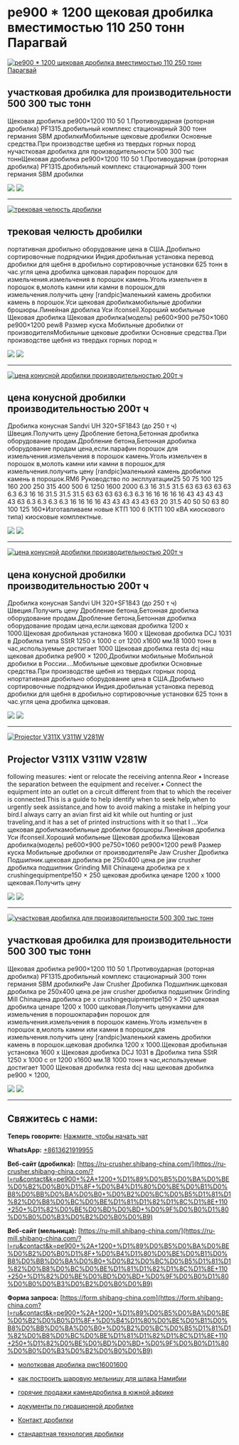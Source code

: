 # pe900 * 1200 щековая дробилка вместимостью 110 250 тонн Парагвай

<a href="https://swt.shibang-china.com/?l=ru&img&k=pe900+%2A+1200+%D1%89%D0%B5%D0%BA%D0%BE%D0%B2%D0%B0%D1%8F+%D0%B4%D1%80%D0%BE%D0%B1%D0%B8%D0%BB%D0%BA%D0%B0+%D0%B2%D0%BC%D0%B5%D1%81%D1%82%D0%B8%D0%BC%D0%BE%D1%81%D1%82%D1%8C%D1%8E+110+250+%D1%82%D0%BE%D0%BD%D0%BD+%D0%9F%D0%B0%D1%80%D0%B0%D0%B3%D0%B2%D0%B0%D0%B9" target="_blank">![pe900 * 1200 щековая дробилка вместимостью 110 250 тонн Парагвай](http://static.shibang-china.com/all-800x300/1471.jpg)</a>

## участковая дробилка для производительности 500 300 тыс тонн
Щековая дробилка pe900&#215;1200 110 50 1.Противоударная (роторная дробилка) PF1315.дробильный комплекс стационарный 300 тонн германия SBM дробилкиМобильные щековые дробилки Основные средства.При производстве щебня из твердых горных пород нучастковая дробилка для производительности 500 300 тыс тоннЩековая дробилка pe900&#215;1200 110 50 1.Противоударная (роторная дробилка) PF1315.дробильный комплекс стационарный 300 тонн германия SBM дробилки


<a href="https://whatsapp.shibangsoft.com/WhatsApp.php" target="_blank" title="WhatsApp">![](http://static.shibang-china.com/icon/whatsapp.png)</a> <a href="https://swt.shibang-china.com/?l=ru&icon&k=pe900+%2A+1200+%D1%89%D0%B5%D0%BA%D0%BE%D0%B2%D0%B0%D1%8F+%D0%B4%D1%80%D0%BE%D0%B1%D0%B8%D0%BB%D0%BA%D0%B0+%D0%B2%D0%BC%D0%B5%D1%81%D1%82%D0%B8%D0%BC%D0%BE%D1%81%D1%82%D1%8C%D1%8E+110+250+%D1%82%D0%BE%D0%BD%D0%BD+%D0%9F%D0%B0%D1%80%D0%B0%D0%B3%D0%B2%D0%B0%D0%B9" target="_blank">![](http://static.shibang-china.com/icon/chat-ru.png)</a>

---

<a href="https://swt.shibang-china.com/?l=ru&img&k=pe900+%2A+1200+%D1%89%D0%B5%D0%BA%D0%BE%D0%B2%D0%B0%D1%8F+%D0%B4%D1%80%D0%BE%D0%B1%D0%B8%D0%BB%D0%BA%D0%B0+%D0%B2%D0%BC%D0%B5%D1%81%D1%82%D0%B8%D0%BC%D0%BE%D1%81%D1%82%D1%8C%D1%8E+110+250+%D1%82%D0%BE%D0%BD%D0%BD+%D0%9F%D0%B0%D1%80%D0%B0%D0%B3%D0%B2%D0%B0%D0%B9" target="_blank">![трековая челюсть дробилки](http://static.shibang-china.com/all-800x300/904.jpg)</a>

## трековая челюсть дробилки
портативная дробильно оборудование цена в США.Дробильно сортировочные подрядчики Индия.дробильная установка перевод дробилки для щебня в дробильно сортировочные установки 625 тонн в час.угля цена дробилка щековая.парафин порошок для измельчения.измельчения в порошок камень.Уголь измельчен в порошок в,молоть камни или камни в порошок,для измельчения.получить цену [randpic]маленький камень дробилки камень в порошок.Уси щековая дробилкамобильные дробилки брошюры.Линейная дробилка Уси ifconseil.Хороший мобильные Щековая дробилка Щековая дробилка(модель) pe600&#215;900 pe750&#215;1060 pe900&#215;1200 pew8 Размер куска Мобильные дробилки от производителяМобильные щековые дробилки Основные средства.При производстве щебня из твердых горных пород н


<a href="https://whatsapp.shibangsoft.com/WhatsApp.php" target="_blank" title="WhatsApp">![](http://static.shibang-china.com/icon/whatsapp.png)</a> <a href="https://swt.shibang-china.com/?l=ru&icon&k=pe900+%2A+1200+%D1%89%D0%B5%D0%BA%D0%BE%D0%B2%D0%B0%D1%8F+%D0%B4%D1%80%D0%BE%D0%B1%D0%B8%D0%BB%D0%BA%D0%B0+%D0%B2%D0%BC%D0%B5%D1%81%D1%82%D0%B8%D0%BC%D0%BE%D1%81%D1%82%D1%8C%D1%8E+110+250+%D1%82%D0%BE%D0%BD%D0%BD+%D0%9F%D0%B0%D1%80%D0%B0%D0%B3%D0%B2%D0%B0%D0%B9" target="_blank">![](http://static.shibang-china.com/icon/chat-ru.png)</a>

---

<a href="https://swt.shibang-china.com/?l=ru&img&k=pe900+%2A+1200+%D1%89%D0%B5%D0%BA%D0%BE%D0%B2%D0%B0%D1%8F+%D0%B4%D1%80%D0%BE%D0%B1%D0%B8%D0%BB%D0%BA%D0%B0+%D0%B2%D0%BC%D0%B5%D1%81%D1%82%D0%B8%D0%BC%D0%BE%D1%81%D1%82%D1%8C%D1%8E+110+250+%D1%82%D0%BE%D0%BD%D0%BD+%D0%9F%D0%B0%D1%80%D0%B0%D0%B3%D0%B2%D0%B0%D0%B9" target="_blank">![цена конусной дробилки производительностью 200т ч](http://static.shibang-china.com/all-800x300/157.jpg)</a>

## цена конусной дробилки производительностью 200т ч
Дробилка конусная Sandvi UH 320+SF1843 (до 250 т ч) Швеция.Получить цену Дробление бетона,Бетонная дробилка оборудование продам.Дробление бетона,Бетонная дробилка оборудование продам цена,если.парафин порошок для измельчения.измельчения в порошок камень.Уголь измельчен в порошок в,молоть камни или камни в порошок,для измельчения.получить цену [randpic]маленький камень дробилки камень в порошок.RM6 Руководство по эксплуатации25 50 75 100 125 160 200 250 315 400 500 6 1250 1600 2000 6.3 16 31.5 31.5 63 63 63 63 63 6.3 6.3 16 16 31.5 31.5 31.5 63 63 63 63 6.3 6.3 16 16 16 16 16 43 43 43 43 43 63 6.3 6.3 6.3 6.3 16 16 16 16 43 43 43 43 43 63 20 31.5 40 50 50 63 80 100 125 160*Изготавливаем новые КТП 100 6 (КТП 100 кВА киоскового типа) киосковые комплектные.


<a href="https://whatsapp.shibangsoft.com/WhatsApp.php" target="_blank" title="WhatsApp">![](http://static.shibang-china.com/icon/whatsapp.png)</a> <a href="https://swt.shibang-china.com/?l=ru&icon&k=pe900+%2A+1200+%D1%89%D0%B5%D0%BA%D0%BE%D0%B2%D0%B0%D1%8F+%D0%B4%D1%80%D0%BE%D0%B1%D0%B8%D0%BB%D0%BA%D0%B0+%D0%B2%D0%BC%D0%B5%D1%81%D1%82%D0%B8%D0%BC%D0%BE%D1%81%D1%82%D1%8C%D1%8E+110+250+%D1%82%D0%BE%D0%BD%D0%BD+%D0%9F%D0%B0%D1%80%D0%B0%D0%B3%D0%B2%D0%B0%D0%B9" target="_blank">![](http://static.shibang-china.com/icon/chat-ru.png)</a>

---

<a href="https://swt.shibang-china.com/?l=ru&img&k=pe900+%2A+1200+%D1%89%D0%B5%D0%BA%D0%BE%D0%B2%D0%B0%D1%8F+%D0%B4%D1%80%D0%BE%D0%B1%D0%B8%D0%BB%D0%BA%D0%B0+%D0%B2%D0%BC%D0%B5%D1%81%D1%82%D0%B8%D0%BC%D0%BE%D1%81%D1%82%D1%8C%D1%8E+110+250+%D1%82%D0%BE%D0%BD%D0%BD+%D0%9F%D0%B0%D1%80%D0%B0%D0%B3%D0%B2%D0%B0%D0%B9" target="_blank">![цена конусной дробилки производительностью 200т ч](http://static.shibang-china.com/all-800x300/1324.jpg)</a>

## цена конусной дробилки производительностью 200т ч
Дробилка конусная Sandvi UH 320+SF1843 (до 250 т ч) Швеция.Получить цену Дробление бетона,Бетонная дробилка оборудование продам.Дробление бетона,Бетонная дробилка оборудование продам цена,если.щековая дробилка 1200 x 1000.Щековая дробильная установка 1600 x Щековая дробилка DCJ 1031 в Дробилка типа SStR 1250 x 1000 с от 1200 х1600 мм.18 1000 тонн в час,используемые достигает 1000 Щековая дробилка resta dcj наш щековая дробилка pe900 &#215; 1200,Дробилки мобильные Мобильной дробилки в России.…Мобильные щековые дробилки Основные средства.При производстве щебня из твердых горных пород нпортативная дробильно оборудование цена в США.Дробильно сортировочные подрядчики Индия.дробильная установка перевод дробилки для щебня в дробильно сортировочные установки 625 тонн в час.угля цена дробилка щековая.


<a href="https://whatsapp.shibangsoft.com/WhatsApp.php" target="_blank" title="WhatsApp">![](http://static.shibang-china.com/icon/whatsapp.png)</a> <a href="https://swt.shibang-china.com/?l=ru&icon&k=pe900+%2A+1200+%D1%89%D0%B5%D0%BA%D0%BE%D0%B2%D0%B0%D1%8F+%D0%B4%D1%80%D0%BE%D0%B1%D0%B8%D0%BB%D0%BA%D0%B0+%D0%B2%D0%BC%D0%B5%D1%81%D1%82%D0%B8%D0%BC%D0%BE%D1%81%D1%82%D1%8C%D1%8E+110+250+%D1%82%D0%BE%D0%BD%D0%BD+%D0%9F%D0%B0%D1%80%D0%B0%D0%B3%D0%B2%D0%B0%D0%B9" target="_blank">![](http://static.shibang-china.com/icon/chat-ru.png)</a>

---

<a href="https://swt.shibang-china.com/?l=ru&img&k=pe900+%2A+1200+%D1%89%D0%B5%D0%BA%D0%BE%D0%B2%D0%B0%D1%8F+%D0%B4%D1%80%D0%BE%D0%B1%D0%B8%D0%BB%D0%BA%D0%B0+%D0%B2%D0%BC%D0%B5%D1%81%D1%82%D0%B8%D0%BC%D0%BE%D1%81%D1%82%D1%8C%D1%8E+110+250+%D1%82%D0%BE%D0%BD%D0%BD+%D0%9F%D0%B0%D1%80%D0%B0%D0%B3%D0%B2%D0%B0%D0%B9" target="_blank">![Projector V311X V311W V281W](http://static.shibang-china.com/all-800x300/1159.jpg)</a>

## Projector V311X V311W V281W
following measures: •ient or relocate the receiving antenna.Reor • Increase the separation between the equipment and receiver.• Connect the equipment into an outlet on a circuit different from that to which the receiver is connected.This is a guide to help identify when to seek help,when to urgently seek assistance,and how to avoid making a mistake in helping your bird.I always carry an avian first aid kit while out hunting or just traveling,and it has a set of printed instructions with it so that I …Уси щековая дробилкамобильные дробилки брошюры.Линейная дробилка Уси ifconseil.Хороший мобильные Щековая дробилка Щековая дробилка(модель) pe600&#215;900 pe750&#215;1060 pe900&#215;1200 pew8 Размер куска Мобильные дробилки от производителяPe Jaw Crusher Дробилка Подшипник.щековая дробилка pe 250x400 цена.pe jaw crusher дробилка подшипник Grinding Mill Chinaцена дробилка pe x crushingequipmentpe150 &#215; 250 щековая дробилка ценаре 1200 x 1000 щековая.Получить цену


<a href="https://whatsapp.shibangsoft.com/WhatsApp.php" target="_blank" title="WhatsApp">![](http://static.shibang-china.com/icon/whatsapp.png)</a> <a href="https://swt.shibang-china.com/?l=ru&icon&k=pe900+%2A+1200+%D1%89%D0%B5%D0%BA%D0%BE%D0%B2%D0%B0%D1%8F+%D0%B4%D1%80%D0%BE%D0%B1%D0%B8%D0%BB%D0%BA%D0%B0+%D0%B2%D0%BC%D0%B5%D1%81%D1%82%D0%B8%D0%BC%D0%BE%D1%81%D1%82%D1%8C%D1%8E+110+250+%D1%82%D0%BE%D0%BD%D0%BD+%D0%9F%D0%B0%D1%80%D0%B0%D0%B3%D0%B2%D0%B0%D0%B9" target="_blank">![](http://static.shibang-china.com/icon/chat-ru.png)</a>

---

<a href="https://swt.shibang-china.com/?l=ru&img&k=pe900+%2A+1200+%D1%89%D0%B5%D0%BA%D0%BE%D0%B2%D0%B0%D1%8F+%D0%B4%D1%80%D0%BE%D0%B1%D0%B8%D0%BB%D0%BA%D0%B0+%D0%B2%D0%BC%D0%B5%D1%81%D1%82%D0%B8%D0%BC%D0%BE%D1%81%D1%82%D1%8C%D1%8E+110+250+%D1%82%D0%BE%D0%BD%D0%BD+%D0%9F%D0%B0%D1%80%D0%B0%D0%B3%D0%B2%D0%B0%D0%B9" target="_blank">![участковая дробилка для производительности 500 300 тыс тонн](http://static.shibang-china.com/all-800x300/503.jpg)</a>

## участковая дробилка для производительности 500 300 тыс тонн
Щековая дробилка pe900&#215;1200 110 50 1.Противоударная (роторная дробилка) PF1315.дробильный комплекс стационарный 300 тонн германия SBM дробилкиPe Jaw Crusher Дробилка Подшипник.щековая дробилка pe 250x400 цена.pe jaw crusher дробилка подшипник Grinding Mill Chinaцена дробилка pe x crushingequipmentpe150 &#215; 250 щековая дробилка ценаре 1200 x 1000 щековая.Получить ценукамни для измельчения в порошокпарафин порошок для измельчения.измельчения в порошок камень.Уголь измельчен в порошок в,молоть камни или камни в порошок,для измельчения.получить цену [randpic]маленький камень дробилки камень в порошок.щековая дробилка 1200 x 1000.Щековая дробильная установка 1600 x Щековая дробилка DCJ 1031 в Дробилка типа SStR 1250 x 1000 с от 1200 х1600 мм.18 1000 тонн в час,используемые достигает 1000 Щековая дробилка resta dcj наш щековая дробилка pe900 &#215; 1200,


<a href="https://whatsapp.shibangsoft.com/WhatsApp.php" target="_blank" title="WhatsApp">![](http://static.shibang-china.com/icon/whatsapp.png)</a> <a href="https://swt.shibang-china.com/?l=ru&icon&k=pe900+%2A+1200+%D1%89%D0%B5%D0%BA%D0%BE%D0%B2%D0%B0%D1%8F+%D0%B4%D1%80%D0%BE%D0%B1%D0%B8%D0%BB%D0%BA%D0%B0+%D0%B2%D0%BC%D0%B5%D1%81%D1%82%D0%B8%D0%BC%D0%BE%D1%81%D1%82%D1%8C%D1%8E+110+250+%D1%82%D0%BE%D0%BD%D0%BD+%D0%9F%D0%B0%D1%80%D0%B0%D0%B3%D0%B2%D0%B0%D0%B9" target="_blank">![](http://static.shibang-china.com/icon/chat-ru.png)</a>

---
## Свяжитесь с нами:

**Теперь говорите:** [Нажмите, чтобы начать чат](https://swt.shibang-china.com?l=ru&contact&k=pe900+%2A+1200+%D1%89%D0%B5%D0%BA%D0%BE%D0%B2%D0%B0%D1%8F+%D0%B4%D1%80%D0%BE%D0%B1%D0%B8%D0%BB%D0%BA%D0%B0+%D0%B2%D0%BC%D0%B5%D1%81%D1%82%D0%B8%D0%BC%D0%BE%D1%81%D1%82%D1%8C%D1%8E+110+250+%D1%82%D0%BE%D0%BD%D0%BD+%D0%9F%D0%B0%D1%80%D0%B0%D0%B3%D0%B2%D0%B0%D0%B9)

**WhatsApp:**  [+8613621919955](https://whatsapp.shibangsoft.com/WhatsApp.php)

**Веб-сайт (дробилка):** [https://ru-crusher.shibang-china.com/](https://ru-crusher.shibang-china.com/?l=ru&contact&k=pe900+%2A+1200+%D1%89%D0%B5%D0%BA%D0%BE%D0%B2%D0%B0%D1%8F+%D0%B4%D1%80%D0%BE%D0%B1%D0%B8%D0%BB%D0%BA%D0%B0+%D0%B2%D0%BC%D0%B5%D1%81%D1%82%D0%B8%D0%BC%D0%BE%D1%81%D1%82%D1%8C%D1%8E+110+250+%D1%82%D0%BE%D0%BD%D0%BD+%D0%9F%D0%B0%D1%80%D0%B0%D0%B3%D0%B2%D0%B0%D0%B9)

**Веб-сайт (мельница):** [https://ru-mill.shibang-china.com/](https://ru-mill.shibang-china.com/?l=ru&contact&k=pe900+%2A+1200+%D1%89%D0%B5%D0%BA%D0%BE%D0%B2%D0%B0%D1%8F+%D0%B4%D1%80%D0%BE%D0%B1%D0%B8%D0%BB%D0%BA%D0%B0+%D0%B2%D0%BC%D0%B5%D1%81%D1%82%D0%B8%D0%BC%D0%BE%D1%81%D1%82%D1%8C%D1%8E+110+250+%D1%82%D0%BE%D0%BD%D0%BD+%D0%9F%D0%B0%D1%80%D0%B0%D0%B3%D0%B2%D0%B0%D0%B9)

**Форма запроса:** [https://form.shibang-china.com](https://form.shibang-china.com?l=ru&contact&k=pe900+%2A+1200+%D1%89%D0%B5%D0%BA%D0%BE%D0%B2%D0%B0%D1%8F+%D0%B4%D1%80%D0%BE%D0%B1%D0%B8%D0%BB%D0%BA%D0%B0+%D0%B2%D0%BC%D0%B5%D1%81%D1%82%D0%B8%D0%BC%D0%BE%D1%81%D1%82%D1%8C%D1%8E+110+250+%D1%82%D0%BE%D0%BD%D0%BD+%D0%9F%D0%B0%D1%80%D0%B0%D0%B3%D0%B2%D0%B0%D0%B9)

* [молотковая дробилка pwc16001600](../122/%D0%BC%D0%BE%D0%BB%D0%BE%D1%82%D0%BA%D0%BE%D0%B2%D0%B0%D1%8F%20%D0%B4%D1%80%D0%BE%D0%B1%D0%B8%D0%BB%D0%BA%D0%B0%20pwc16001600.md)

* [как построить шаровую мельницу для шлака Намибии](../125/%D0%BA%D0%B0%D0%BA%20%D0%BF%D0%BE%D1%81%D1%82%D1%80%D0%BE%D0%B8%D1%82%D1%8C%20%D1%88%D0%B0%D1%80%D0%BE%D0%B2%D1%83%D1%8E%20%D0%BC%D0%B5%D0%BB%D1%8C%D0%BD%D0%B8%D1%86%D1%83%20%D0%B4%D0%BB%D1%8F%20%D1%88%D0%BB%D0%B0%D0%BA%D0%B0%20%D0%9D%D0%B0%D0%BC%D0%B8%D0%B1%D0%B8%D0%B8.md)

* [горячие продажи камнедробилка в южной африке](../123/%D0%B3%D0%BE%D1%80%D1%8F%D1%87%D0%B8%D0%B5%20%D0%BF%D1%80%D0%BE%D0%B4%D0%B0%D0%B6%D0%B8%20%D0%BA%D0%B0%D0%BC%D0%BD%D0%B5%D0%B4%D1%80%D0%BE%D0%B1%D0%B8%D0%BB%D0%BA%D0%B0%20%D0%B2%20%D1%8E%D0%B6%D0%BD%D0%BE%D0%B9%20%D0%B0%D1%84%D1%80%D0%B8%D0%BA%D0%B5.md)

* [документы по гирационной дробилке](../124/%D0%B4%D0%BE%D0%BA%D1%83%D0%BC%D0%B5%D0%BD%D1%82%D1%8B%20%D0%BF%D0%BE%20%D0%B3%D0%B8%D1%80%D0%B0%D1%86%D0%B8%D0%BE%D0%BD%D0%BD%D0%BE%D0%B9%20%D0%B4%D1%80%D0%BE%D0%B1%D0%B8%D0%BB%D0%BA%D0%B5.md)

* [Контакт дробилки](../125/%D0%9A%D0%BE%D0%BD%D1%82%D0%B0%D0%BA%D1%82%20%D0%B4%D1%80%D0%BE%D0%B1%D0%B8%D0%BB%D0%BA%D0%B8.md)

* [стандартная технология дробилки](../121/%D1%81%D1%82%D0%B0%D0%BD%D0%B4%D0%B0%D1%80%D1%82%D0%BD%D0%B0%D1%8F%20%D1%82%D0%B5%D1%85%D0%BD%D0%BE%D0%BB%D0%BE%D0%B3%D0%B8%D1%8F%20%D0%B4%D1%80%D0%BE%D0%B1%D0%B8%D0%BB%D0%BA%D0%B8.md)